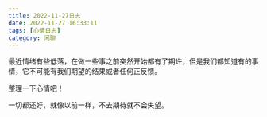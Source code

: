 ```yaml
---
title: 2022-11-27日志
date: 2022-11-27 16:33:11
tags: [心情日志]
category: 闲聊
---
```


最近情绪有些低落，在做一些事之前突然开始都有了期许，但是我们都知道有的事情，它不可能有我们期望的结果或者任何正反馈。

整理一下心情吧！

一切都还好，就像以前一样，不去期待就不会失望。
